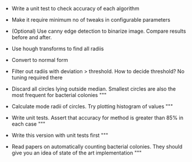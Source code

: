 * Write a unit test to check accuracy of each algorithm

* Make it require minimum no of tweaks in configurable parameters

* (Optional) Use canny edge detection to binarize image. Compare results before and after.

* Use hough transforms to find all radiis

* Convert to normal form

* Filter out radiis with deviation > threshold. How to decide threshold? No tuning required there

* Discard all circles lying outside median. Smallest circles are also the most frequent for bacterial colonies """

* Calculate mode radii of circles. Try plotting histogram of values """

* Write unit tests. Assert that accuracy for method is greater than 85% in each case """

* Write this version with unit tests first """

* Read papers on automatically counting bacterial colonies. They should give you an idea of state of the art implementation """
